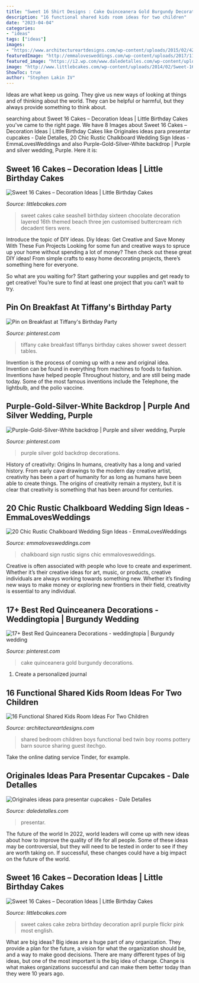 ```yaml
---
title: "Sweet 16 Shirt Designs : Cake Quinceanera Gold Burgundy Decorations"
description: "16 functional shared kids room ideas for two children"
date: "2023-04-04"
categories:
- "ideas"
tags: ["ideas"]
images:
- "https://www.architectureartdesigns.com/wp-content/uploads/2015/02/420-630x397.jpg"
featuredImage: "http://emmalovesweddings.com/wp-content/uploads/2017/11/rustic-chalkboard-wedding-sign-ideas.jpg"
featured_image: "https://i2.wp.com/www.daledetalles.com/wp-content/uploads/2016/06/cupcake16.jpg"
image: "http://www.littlebcakes.com/wp-content/uploads/2014/02/Sweet-16-Cakes-Ideas.jpg"
ShowToc: true
author: "Stephen Lakin IV"
---
```



Ideas are what keep us going. They give us new ways of looking at things and of thinking about the world. They can be helpful or harmful, but they always provide something to think about.

	

		
searching about Sweet 16 Cakes – Decoration Ideas | Little Birthday Cakes you've came to the right page. We have 8 Images about Sweet 16 Cakes – Decoration Ideas | Little Birthday Cakes like Originales ideas para presentar cupcakes - Dale Detalles, 20 Chic Rustic Chalkboard Wedding Sign Ideas - EmmaLovesWeddings and also Purple-Gold-Silver-White backdrop | Purple and silver wedding, Purple. Here it is:
		
    
## Sweet 16 Cakes – Decoration Ideas | Little Birthday Cakes

<img loading=lazy src="http://www.littlebcakes.com/wp-content/uploads/2014/02/Sweet-16-Cakes-Ideas.jpg" onerror="this.onerror=null;this.src='https://tse4.mm.bing.net/th?id=OIP.Qhg5BdUPRfx7ZYJqtAjxWgHaLI&amp;pid=15.1';" alt="Sweet 16 Cakes – Decoration Ideas | Little Birthday Cakes">

_Source: littlebcakes.com_

>sweet cakes cake seashell birthday sixteen chocolate decoration layered 16th themed beach three jen customised buttercream rich decadent tiers were. 

	

Introduce the topic of DIY ideas.
Diy Ideas: Get Creative and Save Money With These Fun Projects
Looking for some fun and creative ways to spruce up your home without spending a lot of money? Then check out these great DIY ideas! From simple crafts to easy home decorating projects, there’s something here for everyone.

So what are you waiting for? Start gathering your supplies and get ready to get creative! You’re sure to find at least one project that you can’t wait to try.

    
## Pin On Breakfast At Tiffany&#039;s Birthday Party

<img loading=lazy src="https://i.pinimg.com/736x/8b/76/5b/8b765b544a823d463079a0d96a23a005--breakfast-at-tiffanys-cake-ideas-tiffany-cakes.jpg" onerror="this.onerror=null;this.src='https://tse4.mm.bing.net/th?id=OIP.mchTj-XtB1nGWweW11whvQHaJ3&amp;pid=15.1';" alt="Pin on Breakfast at Tiffany&#039;s Birthday Party">

_Source: pinterest.com_

>tiffany cake breakfast tiffanys birthday cakes shower sweet dessert tables. 

	

Invention is the process of coming up with a new and original idea. Invention can be found in everything from machines to foods to fashion. Inventions have helped people Throughout history, and are still being made today. Some of the most famous inventions include the Telephone, the lightbulb, and the polio vaccine.

    
## Purple-Gold-Silver-White Backdrop | Purple And Silver Wedding, Purple

<img loading=lazy src="https://i.pinimg.com/736x/03/4a/68/034a68b1bb58c08fbbff686cbfe3555d.jpg" onerror="this.onerror=null;this.src='https://tse3.mm.bing.net/th?id=OIP.GlMXbUz5ZWatbxkauLsLVAHaJ3&amp;pid=15.1';" alt="Purple-Gold-Silver-White backdrop | Purple and silver wedding, Purple">

_Source: pinterest.com_

>purple silver gold backdrop decorations. 

	

History of creativity: Origins
In humans, creativity has a long and varied history. From early cave drawings to the modern day creative artist, creativity has been a part of humanity for as long as humans have been able to create things. The origins of creativity remain a mystery, but it is clear that creativity is something that has been around for centuries.

    
## 20 Chic Rustic Chalkboard Wedding Sign Ideas - EmmaLovesWeddings

<img loading=lazy src="http://emmalovesweddings.com/wp-content/uploads/2017/11/rustic-chalkboard-wedding-sign-ideas.jpg" onerror="this.onerror=null;this.src='https://tse3.mm.bing.net/th?id=OIP.bn4v5VQ7FmymYED5FA-MmwHaLH&amp;pid=15.1';" alt="20 Chic Rustic Chalkboard Wedding Sign Ideas - EmmaLovesWeddings">

_Source: emmalovesweddings.com_

>chalkboard sign rustic signs chic emmalovesweddings. 

	

Creative is often associated with people who love to create and experiment. Whether it’s their creative ideas for art, music, or products, creative individuals are always working towards something new. Whether it’s finding new ways to make money or exploring new frontiers in their field, creativity is essential to any individual.

    
## 17+ Best Red Quinceanera Decorations - Weddingtopia | Burgundy Wedding

<img loading=lazy src="https://i.pinimg.com/736x/d1/79/b6/d179b60b916a2a02727b98c4e4e132f5.jpg" onerror="this.onerror=null;this.src='https://tse1.mm.bing.net/th?id=OIP.o5_0PMtWgHn3OIJvxK2xTwHaHa&amp;pid=15.1';" alt="17+ Best Red Quinceanera Decorations - weddingtopia | Burgundy wedding">

_Source: pinterest.com_

>cake quinceanera gold burgundy decorations. 

	

1. Create a personalized journal

    
## 16 Functional Shared Kids Room Ideas For Two Children

<img loading=lazy src="https://www.architectureartdesigns.com/wp-content/uploads/2015/02/420-630x397.jpg" onerror="this.onerror=null;this.src='https://tse2.mm.bing.net/th?id=OIP.ulP6jppieuMNdwGRlkS06AHaEq&amp;pid=15.1';" alt="16 Functional Shared Kids Room Ideas For Two Children">

_Source: architectureartdesigns.com_

>shared bedroom children boys functional bed twin boy rooms pottery barn source sharing guest itechgo. 

	

Take the online dating service Tinder, for example.

    
## Originales Ideas Para Presentar Cupcakes - Dale Detalles

<img loading=lazy src="https://i2.wp.com/www.daledetalles.com/wp-content/uploads/2016/06/cupcake16.jpg" onerror="this.onerror=null;this.src='https://tse2.mm.bing.net/th?id=OIP.XE3b19mCCvDzsdxjWIk8ZwHaLI&amp;pid=15.1';" alt="Originales ideas para presentar cupcakes - Dale Detalles">

_Source: daledetalles.com_

>presentar. 

	

The future of the world
In 2022, world leaders will come up with new ideas about how to improve the quality of life for all people. Some of these ideas may be controversial, but they will need to be tested in order to see if they are worth taking on. If successful, these changes could have a big impact on the future of the world.

    
## Sweet 16 Cakes – Decoration Ideas | Little Birthday Cakes

<img loading=lazy src="http://www.littlebcakes.com/wp-content/uploads/2014/02/Sweet-16-Cake-Ideas.jpg" onerror="this.onerror=null;this.src='https://tse1.mm.bing.net/th?id=OIP.YbbNUffOmahYdG1P8W8xIAHaLJ&amp;pid=15.1';" alt="Sweet 16 Cakes – Decoration Ideas | Little Birthday Cakes">

_Source: littlebcakes.com_

>sweet cakes cake zebra birthday decoration april purple flickr pink most english. 

	

What are big ideas?
Big ideas are a huge part of any organization. They provide a plan for the future, a vision for what the organization should be, and a way to make good decisions. There are many different types of big ideas, but one of the most important is the big idea of change. Change is what makes organizations successful and can make them better today than they were 10 years ago.

